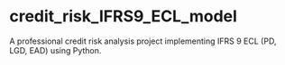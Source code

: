 # credit_risk_IFRS9_ECL_model
A professional credit risk analysis project implementing IFRS 9 ECL (PD, LGD, EAD) using Python. 
